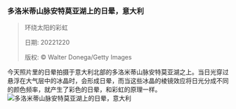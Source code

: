 ### 多洛米蒂山脉安特莫亚湖上的日晕，意大利
> 环绕太阳的彩虹> > 日期: 20221220> > 版权: © Walter Donega/Getty Images
   
 今天照片里的日晕拍摄于意大利北部的多洛米蒂山脉安特莫亚湖之上。当日光穿过悬浮在大气层中的冰晶时，会形成日晕，而当这些冰晶的棱镜效应将日光分成不同的颜色频率，就产生了彩色的日晕，和彩虹的原理一样。
![多洛米蒂山脉安特莫亚湖上的日晕，意大利](https://s.cn.bing.net/th?id=OHR.SolarHalo_ZH-CN2320274967_1920x1080.jpg&rf=LaDigue_1920x1080.jpg)